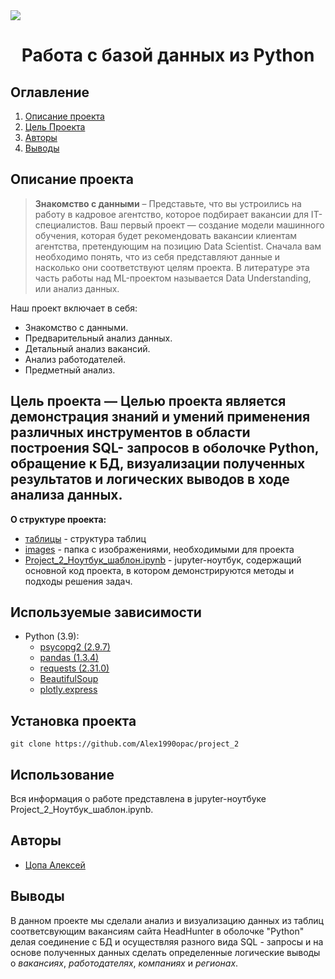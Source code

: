 
<image src = https://raw.githubusercontent.com/Alex1990opac/project_2/master/Ec60634bb4-original.jpg>

# <center> Работа с базой данных из Python </center>
## Оглавление
1. [Описание проекта](#описание-проекта)
2. [Цель Проекта](#цель-проекта--целью-проекта-является-демонстрация-знаний-и-умений-применения-различных-инструментов-в-области-построения-sql--запросов-в-оболочке-python-обращение-к-бд-визуализации-полученных-результатов-и-логических-выводов-в-ходе-анализа-данных)
6. [Авторы](#авторы)
7. [Выводы](#выводы)

## Описание проекта

> **Знакомство с данными** – Представьте, что вы устроились на работу в кадровое агентство, которое подбирает вакансии для IT-специалистов. Ваш первый проект — создание модели машинного обучения, которая будет рекомендовать вакансии клиентам агентства, претендующим на позицию Data Scientist. Сначала вам необходимо понять, что из себя представляют данные и насколько они соответствуют целям проекта. В литературе эта часть работы над ML-проектом называется Data Understanding, или анализ данных.

Наш проект включает в себя:
* Знакомство с данными.
* Предварительный анализ данных.
* Детальный анализ вакансий.
* Анализ работодателей.
* Предметный анализ.

## **Цель проекта** — Целью проекта является демонстрация знаний и умений применения различных инструментов в области построения SQL- запросов в оболочке Python, обращение к БД, визуализации полученных результатов и логических выводов в ходе анализа данных.


**О структуре проекта:**
* [таблицы](https://apps.skillfactory.ru/learning/course/course-v1:SkillFactory+DSPRMGU+2023_FEB/block-v1:SkillFactory+DSPRMGU+2023_FEB+type@sequential+block@add6a0ff487e40dcb8b9c13dbab2840a/block-v1:SkillFactory+DSPRMGU+2023_FEB+type@vertical+block@9b6162dd6b7243c0bb0bd9780a9fa641) - структура таблиц 
* [images](./write_html) - папка с изображениями, необходимыми для проекта
* [Project_2_Ноутбук_шаблон.ipynb](./Project_2_Ноутбук_шаблон.ipynb) - jupyter-ноутбук, содержащий основной код проекта, в котором демонстрируются методы и подходы решения задач.




## Используемые зависимости
* Python (3.9):
    * [psycopg2 (2.9.7)](https://wiki.postgresql.org/wiki/Psycopg)
    * [pandas (1.3.4)](https://pandas.pydata.org)
    * [requests (2.31.0)](https://pythonru.com/biblioteki/kratkoe-rukovodstvo-po-biblioteke-python-requests)
    * [BeautifulSoup](https://www.crummy.com/software/BeautifulSoup/bs4/doc.ru/bs4ru.html)
    * [plotly.express](https://plotly.com/python/plotly-express/)

## Установка проекта

```
git clone https://github.com/Alex1990opac/project_2
```

## Использование
Вся информация о работе представлена в jupyter-ноутбуке Project_2_Ноутбук_шаблон.ipynb.

## Авторы

* [Цопа Алексей](https://github.com/Alex1990opac)

## Выводы

В данном проекте мы сделали анализ и визуализацию данных из таблиц соответсвующим вакансиям сайта HeadHunter в оболочке "Python" делая соединение с БД и осуществляя  разного вида SQL - запросы и на основе полученных данных сделать определенные логические выводы о _вакансиях_, _работодателях_, _компаниях_ и _регионах_. 

[def]: ./Ec60634bb4-original.jpg
[def2]: \My_trening\SQL\Ec60634bb4-original.jpg